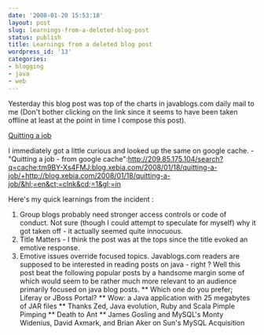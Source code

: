 ```yaml
---
date: '2008-01-20 15:53:18'
layout: post
slug: learnings-from-a-deleted-blog-post
status: publish
title: Learnings from a deleted blog post
wordpress_id: '13'
categories:
- blogging
- java
- web
---
```


Yesterday this blog post was top of the charts in javablogs.com daily mail to me (Don't bother clicking on the link since it seems to have been taken offline at least at the point in time I compose this post).

[Quitting a job](http://blog.xebia.com/2008/01/18/quitting-a-job/)

I immediately got a little curious and looked up the same on google cache. - "Quitting a job - from google cache":http://209.85.175.104/search?q=cache:tm9BY-Xs4FMJ:blog.xebia.com/2008/01/18/quitting-a-job/+http://blog.xebia.com/2008/01/18/quitting-a-job/&hl;=en&ct;=clnk&cd;=1&gl;=in

Here's my quick learnings from the incident :

1. Group blogs probably need stronger access controls or code of conduct. Not sure (though I could attempt to speculate for myself) why it got taken off - it actually seemed quite innocuous. 
2. Title Matters  - I think the post was at the tops since the title evoked an emotive response.
3.  Emotive issues override focused topics. Javablogs.com readers are supposed to be interested in reading posts on java - right ? Well this post beat the following popular posts by a handsome margin some of which would seem to be rather much more relevant to an audience primarily focused on java blog posts. 
** Which one do you prefer; Liferay or JBoss Portal?
** Wow: a Java application with 25 megabytes of JAR files
** Thanks Zed, Java evolution, Ruby and Scala Pimple Pimping
** Death to Ant
** James Gosling and MySQL's Monty Widenius, David Axmark, and Brian Aker on Sun's MySQL Acquisition

